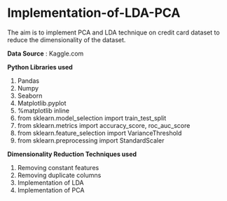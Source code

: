 # Implementation-of-LDA-PCA
The aim is to implement PCA and LDA technique on credit card dataset to reduce the dimensionality of the dataset.

**Data Source** : Kaggle.com

**Python Libraries used**

1. Pandas
2. Numpy
3. Seaborn
4. Matplotlib.pyplot
5. %matplotlib inline
6. from sklearn.model_selection import train_test_split
7. from sklearn.metrics import accuracy_score, roc_auc_score
8. from sklearn.feature_selection import VarianceThreshold
9. from sklearn.preprocessing import StandardScaler

**Dimensionality Reduction Techniques used**

1. Removing constant features
2. Removing duplicate columns
3. Implementation of LDA
4. Implementation of PCA
